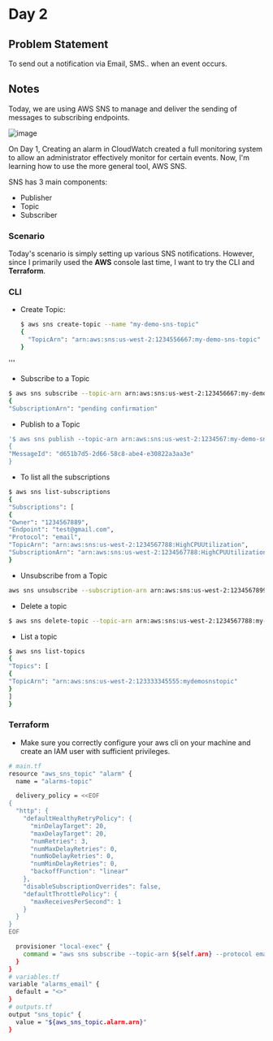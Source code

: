 # Day 2

## Problem Statement
To send out a notification via Email, SMS.. when an event occurs.

## Notes
Today, we are using AWS SNS to manage and deliver the sending of messages to subscribing endpoints.

![image](https://github.com/user-attachments/assets/7db783d4-34af-4339-bb2b-01f7c65481e8)

On Day 1, Creating an alarm in CloudWatch created a full monitoring system to allow an administrator effectively monitor for certain events. Now, I'm learning how to use the more general tool, AWS SNS.

SNS has 3 main components:
* Publisher
* Topic
* Subscriber

### Scenario
Today's scenario is simply setting up various SNS notifications. However, since I primarily used the **AWS** console last time, I want to try the CLI and **Terraform**.

### CLI
* Create Topic:
  ```bash
  $ aws sns create-topic --name "my-demo-sns-topic"
  {
    "TopicArn": "arn:aws:sns:us-west-2:1234556667:my-demo-sns-topic"
  }
'''
  
* Subscribe to a Topic
```bash
$ aws sns subscribe --topic-arn arn:aws:sns:us-west-2:123456667:my-demo-sns-topic --protocol email --notification-endpoint test@gmail.com
{
"SubscriptionArn": "pending confirmation"
```

* Publish to a Topic
```bash
'$ aws sns publish --topic-arn arn:aws:sns:us-west-2:1234567:my-demo-sns-topic --message "hello from sns"
{
"MessageId": "d651b7d5-2d66-58c8-abe4-e30822a3aa3e"
}
```

* To list all the subscriptions
```bash
$ aws sns list-subscriptions
{
"Subscriptions": [
{
"Owner": "1234567889",
"Endpoint": "test@gmail.com",
"Protocol": "email",
"TopicArn": "arn:aws:sns:us-west-2:1234567788:HighCPUUtilization",
"SubscriptionArn": "arn:aws:sns:us-west-2:1234567788:HighCPUUtilization:a28e2be8-40cd-4f8b-83d9-33b2c858749d"
}
```

* Unsubscribe from a Topic
```bash
aws sns unsubscribe --subscription-arn arn:aws:sns:us-west-2:1234567899:my-demo-sns-topic:f28124be-850b-4a2e-8d3e-a3dc4f7cca1a
```

* Delete a topic
```bash
$ aws sns delete-topic --topic-arn arn:aws:sns:us-west-2:1234567788:my-demo-sns-topic
```

* List a topic
```bash
$ aws sns list-topics
{
"Topics": [
{
"TopicArn": "arn:aws:sns:us-west-2:123333345555:mydemosnstopic"
}
]
}
```

### Terraform
* Make sure you correctly configure your aws cli on your machine and create an IAM user with sufficient privileges.

```bash
# main.tf
resource "aws_sns_topic" "alarm" {
  name = "alarms-topic"

  delivery_policy = <<EOF
{
  "http": {
    "defaultHealthyRetryPolicy": {
      "minDelayTarget": 20,
      "maxDelayTarget": 20,
      "numRetries": 3,
      "numMaxDelayRetries": 0,
      "numNoDelayRetries": 0,
      "numMinDelayRetries": 0,
      "backoffFunction": "linear"
    },
    "disableSubscriptionOverrides": false,
    "defaultThrottlePolicy": {
      "maxReceivesPerSecond": 1
    }
  }
}
EOF

  provisioner "local-exec" {
    command = "aws sns subscribe --topic-arn ${self.arn} --protocol email --notification-endpoint ${var.alarms_email}"
  }
}
# variables.tf
variable "alarms_email" {
  default = "<>"
}
# outputs.tf
output "sns_topic" {
  value = "${aws_sns_topic.alarm.arn}"
}
```
